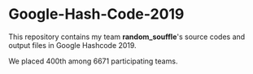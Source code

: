 # Google-Hash-Code-2019
This repository contains my team <b>random_souffle</b>'s source codes and output files in Google Hashcode 2019.

We placed 400th among 6671 participating teams.
